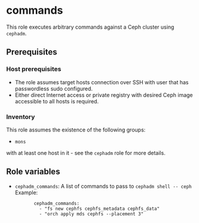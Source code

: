 # commands

This role executes arbitrary commands against a Ceph cluster using `cephadm`.

## Prerequisites

### Host prerequisites

* The role assumes target hosts connection over SSH with user that has passwordless sudo configured.
* Either direct Internet access or private registry with desired Ceph image accessible to all hosts is required.

### Inventory

This role assumes the existence of the following groups:

* `mons`

with at least one host in it - see the `cephadm` role for more details.

## Role variables

* `cephadm_commands`: A list of commands to pass to `cephadm shell -- ceph`
   Example:
   ```
          cephadm_commands:
            - "fs new cephfs cephfs_metadata cephfs_data"
            - "orch apply mds cephfs --placement 3"
   ```
